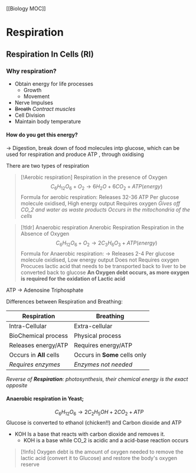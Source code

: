 [[Biology MOC]]


# Respiration
## Respiration In Cells (RI)
### Why respiration?
- Obtain energy for life processes 
	- Growth
	- Movement
- Nerve Impulses
- ~~Breath~~ *Contract muscles*
- Cell Division
- Maintain body temperature
#### How do you get this energy?
-> Digestion, break down of food molecules intp glucose, which can be used for respiration and produce ATP , through oxidising

There are two types of respiration
>[!Aerobic respiration]
>Respiration in the presence of Oxygen
>$$
C_{6}H_{12}O_{6}+O_{2} \to 6H_{2}O+6CO_{2}+ATP(energy)
>$$
>Formula for aerobic respiration:
> Releases 32-36 ATP Per glucose molecule oxidised,
>High energy output
>Requires oxygen
>*Gives off CO_2 and water as waste products*
>*Occurs in the mitochondria of the cells*


>[!tldr] Anaerobic respiration
>Anerobic Respiration
Respiration in the Absence of Oxygen
>$$
C_{6}H_{12}O_{6}+O_{2} \to 2C_{3}H_{6}O_{3} + ATP(energy)
>$$
>Formula for Anaerobic respiration:
>-> Releases 2-4 Per glucose molecule oxidised,
>Low energy output
>Does not Requires oxygen
>Procuces lactic acid that needs to be transported back to liver to be converted back to glucose
>**An Oxygen debt occurs, as more oxygen is required for the oxidation of Lactic acid**

ATP -> Adenosine Triphosphate


Differences between Respiration and Breathing:

| Respiration             | Breathing                     |
| ----------------------- | ----------------------------- |
| Intra-Cellular          | Extra-cellular                |
| BioChemical process     | Physical process              |
| Releases energy/ATP     | Requires energy/ATP           |
| Occurs in **All** cells | Occurs in **Some** cells only |
| *Requires enzymes*      | *Enzymes not needed*          |

*Reverse of **Respiration**:  photosynthesis, their chemical energy is the exact opposite*

#### Anaerobic respiration in Yeast;
$$
C_{6}H_{12}O_{6} \to 2 C_{2}H_{5}OH+2CO_{2}+ATP
$$
Glucose is converted to ethanol (chicken!!) and Carbon dioxide and ATP

- KOH Is a base that reacts with carbon dioxide and removes it.
	- KOH is a base while CO_2 is acidic and a acid-base reaction occurs


> [!Info] Oxygen debt is the amount of oxygen needed to remove the lactic acid (convert it to Glucose) and restore the body's oxygen reserve



